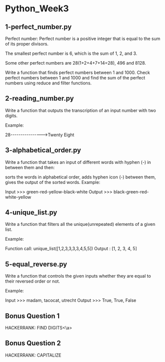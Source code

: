 # Python_Week3

## 1-perfect_number.py
Perfect number: Perfect number is a positive integer that is equal to the sum of its proper divisors.

The smallest perfect number is 6, which is the sum of 1, 2, and 3.

Some other perfect numbers are 28(1+2+4+7+14=28), 496 and 8128.

Write a function that finds perfect numbers between 1 and 1000. Check perfect numbers between 1 and 1000 and find the sum of the perfect numbers using reduce and filter functions.

## 2-reading_number.py
Write a function that outputs the transcription of an input number with two digits.

Example:

28---------------->Twenty Eight

## 3-alphabetical_order.py
Write a function that takes an input of different words with hyphen (-) in between them and then:

sorts the words in alphabetical order,
adds hyphen icon (-) between them,
gives the output of the sorted words.
Example:

Input  >>> green-red-yellow-black-white
Output >>> black-green-red-white-yellow 

## 4-unique_list.py
Write a function that filters all the unique(unrepeated) elements of a given list.

Example:

Function call: unique_list([1,2,3,3,3,3,4,5,5])
Output       : [1, 2, 3, 4, 5]

## 5-equal_reverse.py
Write a function that controls the given inputs whether they are equal to their reversed order or not.

Example:

Input  >>> madam, tacocat, utrecht 
Output >>> True, True, False

## Bonus Question 1
<a link= "https://www.hackerrank.com/challenges/find-digits/problem">HACKERRANK: FIND DIGITS<\a>

## Bonus Question 2
HACKERRANK: CAPITALIZE
